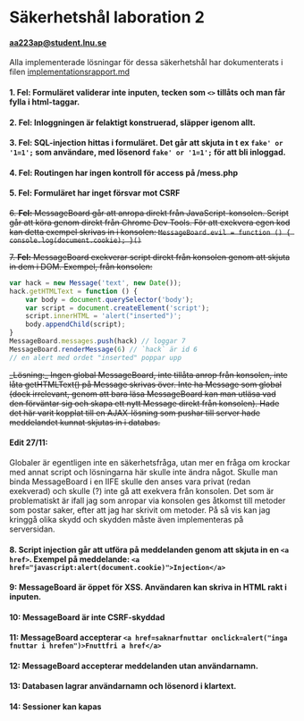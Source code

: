 # Säkerhetshål laboration 2
#### aa223ap@student.lnu.se

Alla implementerade lösningar för dessa säkerhetshål har dokumenterats i filen [implementationsrapport.md](implementationsrapport.md)

#### 1. **Fel:** Formuläret validerar inte inputen, tecken som `<>` tillåts och man får fylla i html-taggar. 

#### 2. Fel: Inloggningen är felaktigt konstruerad, släpper igenom allt.

#### 3. **Fel:** SQL-injection hittas i formuläret. Det går att skjuta in t ex `fake' or '1=1';` som användare, med lösenord `fake' or '1=1';` för att bli inloggad.

#### 4. **Fel:** Routingen har ingen kontroll för access på /mess.php

#### 5. **Fel:** Formuläret har inget försvar mot CSRF

<del>6. **Fel:** 
MessageBoard går att anropa direkt från JavaScript-konsolen. Script går att köra genom direkt från Chrome Dev Tools. För att exekvera egen kod kan detta exempel skrivas in i konsolen: `MessageBoard.evil = function () { console.log(document.cookie); }()`
</del>

<del>7. **Fel:** MessageBoard exekverar script direkt från konsolen genom att skjuta in dem i DOM. Exempel, från konsolen: 
```javascript
var hack = new Message('text', new Date());
hack.getHTMLText = function () { 
	var body = document.querySelector('body'); 
	var script = document.createElement('script'); 
	script.innerHTML = 'alert("inserted")'; 
	body.appendChild(script); 
}
MessageBoard.messages.push(hack) // loggar 7
MessageBoard.renderMessage(6) // `hack` är id 6
// en alert med ordet "inserted" poppar upp
```
</del>
<del>
_Lösning:_ Ingen global MessageBoard, inte tillåta anrop från konsolen, inte låta getHTMLText() på Message skrivas över. Inte ha Message som global (dock irrelevant, genom att bara läsa MessageBoard kan man utläsa vad den förväntar sig och skapa ett nytt Message direkt från konsolen). Hade det här varit kopplat till en AJAX-lösning som pushar till server hade meddelandet kunnat skjutas in i databas.</del>

#### Edit 27/11: 
Globaler är egentligen inte en säkerhetsfråga, utan mer en fråga om krockar med annat script och lösningarna här skulle inte ändra något. Skulle man binda MessageBoard i en IIFE skulle den anses vara privat (redan exekverad) och skulle (?) inte gå att exekvera från konsolen. Det som är problematiskt är ifall jag som anropar via konsolen ges åtkomst till metoder som postar saker, efter att jag har skrivit om metoder. På så vis kan jag kringgå olika skydd och skydden måste även implementeras på serversidan.

#### 8. Script injection går att utföra på meddelanden genom att skjuta in en `<a href>`. Exempel på meddelande: `<a href="javascript:alert(document.cookie)">Injection</a>`

#### 9: MessageBoard är öppet för XSS. Användaren kan skriva in HTML rakt i inputen. 

#### 10: MessageBoard är inte CSRF-skyddad

#### 11: MessageBoard accepterar `<a href=saknarfnuttar onclick=alert("inga fnuttar i hrefen")>Fnuttfri a href</a>`

#### 12: MessageBoard accepterar meddelanden utan användarnamn.

#### 13: Databasen lagrar användarnamn och lösenord i klartext.

#### 14: Sessioner kan kapas
